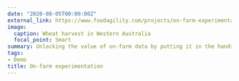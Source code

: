 ```yaml
---
date: "2020-08-05T00:00:00Z"
external_link: https://www.foodagility.com/projects/on-farm-experimentation
image:
  caption: Wheat harvest in Western Australia 
  focal_point: Smart
summary: Unlocking the value of on-farm data by putting it in the hands of producers by planning, implementing and analysing on-farm experiments.
tags:
- Demo
title: On-farm experimentation
---
```


